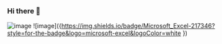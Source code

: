 ### Hi there 👋

<!--
**KarstynL/KarstynL** is a ✨ _special_ ✨ repository because its `README.md` (this file) appears on your GitHub profile.

Here are some ideas to get you started:

- 🔭 I’m currently working on ...
- 🌱 I’m currently learning ...
- 👯 I’m looking to collaborate on ...
- 🤔 I’m looking for help with ...
- 💬 Ask me about ...
- 📫 How to reach me: ...
- 😄 Pronouns: ...
- ⚡ Fun fact: ...
-->
![image]({https://img.shields.io/badge/LinkedIn-0077B5?style=for-the-badge&logo=linkedin&logoColor=white})
![image]({https://img.shields.io/badge/Microsoft_Excel-217346?style=for-the-badge&logo=microsoft-excel&logoColor=white
})
